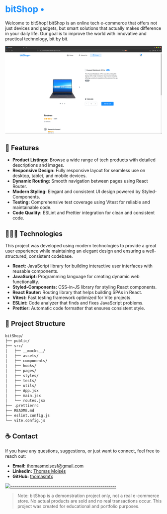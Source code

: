 # <span style="color:#188efe">bitShop •</span>

Welcome to bitShop! bitShop is an online tech e-commerce that offers not just devices and gadgets, but smart solutions that actually makes difference in your daily life. Our goal is to improve the world with innovative and practical technology, bit by bit. 

![Product Page on bitShop live website](/public/bitshop-productpage.png)

## 🚀 Features

- **Product Listings:** Browse a wide range of tech products with detailed descriptions and images.
- **Responsive Design:** Fully responsive layout for seamless use on desktop, tablet, and mobile devices.
- **Dynamic Routing:** Smooth navigation between pages using React Router.
- **Modern Styling:** Elegant and consistent UI design powered by Styled-Components.
- **Testing:** Comprehensive test coverage using Vitest for reliable and maintainable code.
- **Code Quality:** ESLint and Prettier integration for clean and consistent code.

## 👨🏽‍💻 Technologies

This project was developed using modern technologies to provide a great user experience while maintaining an elegant design and ensuring a well-structured, consistent codebase.

- **React:** JavaScript library for building interactive user interfaces with reusable components.
- **JavaScript:** Programming language for creating dynamic web functionality.
- **Styled-Components:** CSS-in-JS library for styling React components.
- **React Router:** Routing library that helps building SPAs in React.
- **Vitest:** Fast testing framework optimized for Vite projects.
- **ESLint:** Code analyzer that finds and fixes JavaScript problems.
- **Prettier:** Automatic code formatter that ensures consistent style.

## 📜 Project Structure

```
bitShop/
├── public/
├── src/
│   ├── __mocks__/
│   ├── assets/
│   ├── components/
│   ├── hooks/
│   ├── pages/
│   ├── styles/
│   ├── tests/
│   ├── utils/
│   ├── App.jsx
│   ├── main.jsx
│   └── routes.jsx
├── .prettierrc
├── README.md
├── eslint.config.js
└── vite.config.js
```

## ☕ Contact

If you have any questions, suggestions, or just want to connect, feel free to reach out:

- **Email:** thomasmoisesf@gmail.com
- **LinkedIn:** [Thomas Moisés](https://www.linkedin.com/in/thomas-moises-fernandes/)
- **GitHub:** [thomasmfx](https://github.com/thomasmfx)

[![-----------------------------------------------------](https://raw.githubusercontent.com/andreasbm/readme/master/assets/lines/colored.png)](#table-of-contents)

> Note: bitShop is a demonstration project only, not a real e-commerce store. No actual products are sold and no real transactions occur. This project was created for educational and portfolio purposes.